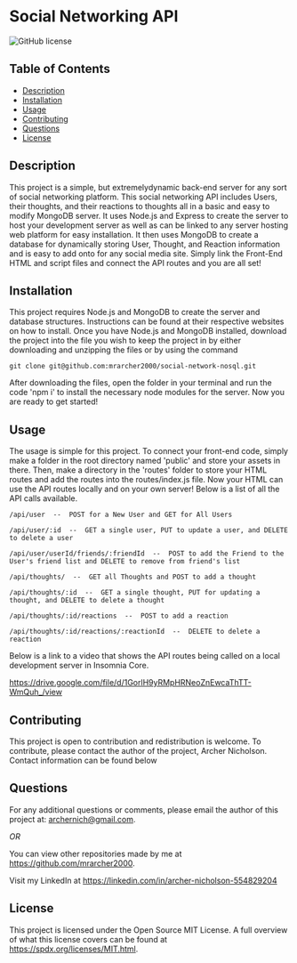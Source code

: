# Social Networking API
![GitHub license](https://img.shields.io/badge/license-MIT-green)

## Table of Contents

* [Description](#description)
* [Installation](#installation)
* [Usage](#usage)
* [Contributing](#contributing)
* [Questions](#questions)
* [License](#license)

## Description

This project is a simple, but extremelydynamic back-end server for any sort of social networking platform. This social networking API includes Users, their thoughts, and their reactions to thoughts all in a basic and easy to modify MongoDB server. It uses Node.js and Express to create the server to host your development server as well as can be linked to any server hosting web platform for easy installation. It then uses MongoDB to create a database for dynamically storing User, Thought, and Reaction information and is easy to add onto for any social media site. Simply link the Front-End HTML and script files and connect the API routes and you are all set!

## Installation

This project requires Node.js and MongoDB to create the server and database structures. Instructions can be found at their respective websites on how to install. Once you have Node.js and MongoDB installed, download the project into the file you wish to keep the project in by either downloading and unzipping the files or by using the command 

``` 
git clone git@github.com:mrarcher2000/social-network-nosql.git 
```

After downloading the files, open the folder in your terminal and run the code 'npm i' to install the necessary node modules for the server. Now you are ready to get started!

## Usage

The usage is simple for this project. To connect your front-end code, simply make a folder in the root directory named 'public' and store your assets in there. Then, make a directory in the 'routes' folder to store your HTML routes and add the routes into the routes/index.js file. Now your HTML can use the API routes locally and on your own server! Below is a list of all the API calls available.

 ```
 /api/user  --  POST for a New User and GET for All Users 

 /api/user/:id  --  GET a single user, PUT to update a user, and DELETE to delete a user 

 /api/user/userId/friends/:friendId  --  POST to add the Friend to the User's friend list and DELETE to remove from friend's list 
 
 /api/thoughts/  --  GET all Thoughts and POST to add a thought 
 
 /api/thoughts/:id  --  GET a single thought, PUT for updating a thought, and DELETE to delete a thought 
 
 /api/thoughts/:id/reactions  --  POST to add a reaction 
 
 /api/thoughts/:id/reactions/:reactionId  --  DELETE to delete a reaction 
 ```
 



 Below is a link to a video that shows the API routes being called on a local development server in Insomnia Core. 

 https://drive.google.com/file/d/1GorlH9yRMpHRNeoZnEwcaThTT-WmQuh_/view

## Contributing

This project is open to contribution and redistribution is welcome. To contribute, please contact the author of the project, Archer Nicholson. Contact information can be found below


## Questions

For any additional questions or comments, please email the author of this project at: 
archernich@gmail.com.

*OR*

You can view other repositories made by me at https://github.com/mrarcher2000.

Visit my LinkedIn at https://linkedin.com/in/archer-nicholson-554829204

## License
    
This project is licensed under the Open Source MIT License.
A full overview of what this license covers can be found at https://spdx.org/licenses/MIT.html.
    

